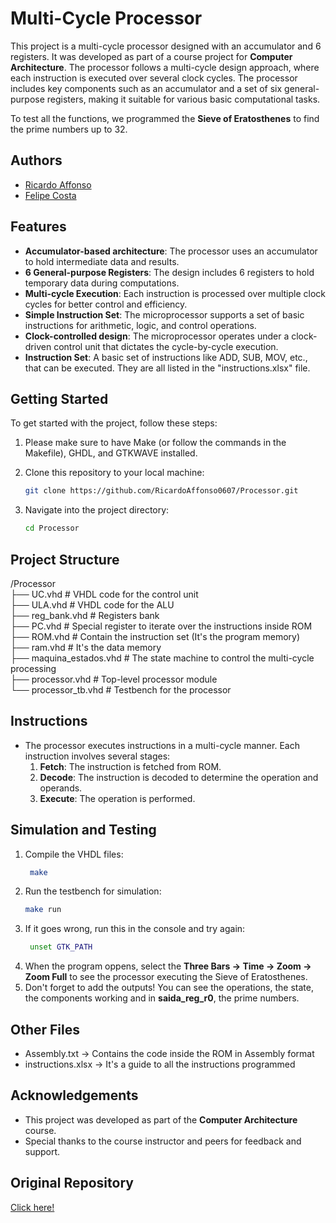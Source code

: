 # Multi-Cycle Processor

This project is a multi-cycle processor designed with an accumulator and 6 registers. It was developed as part of a course project for **Computer Architecture**. The processor follows a multi-cycle design approach, where each instruction is executed over several clock cycles. The processor includes key components such as an accumulator and a set of six general-purpose registers, making it suitable for various basic computational tasks.

To test all the functions, we programmed the **Sieve of Eratosthenes** to find the prime numbers up to 32.

## Authors
- [Ricardo Affonso](https://github.com/RicardoAffonso0607)
- [Felipe Costa](https://github.com/FelipecSanto)

## Features

- **Accumulator-based architecture**: The processor uses an accumulator to hold intermediate data and results.
- **6 General-purpose Registers**: The design includes 6 registers to hold temporary data during computations.
- **Multi-cycle Execution**: Each instruction is processed over multiple clock cycles for better control and efficiency.
- **Simple Instruction Set**: The microprocessor supports a set of basic instructions for arithmetic, logic, and control operations.
- **Clock-controlled design**: The microprocessor operates under a clock-driven control unit that dictates the cycle-by-cycle execution.
- **Instruction Set**: A basic set of instructions like ADD, SUB, MOV, etc., that can be executed. They are all listed in the "instructions.xlsx" file.

## Getting Started

To get started with the project, follow these steps:

1. Please make sure to have Make (or follow the commands in the Makefile), GHDL, and GTKWAVE installed.
   
3. Clone this repository to your local machine:
    ```bash
    git clone https://github.com/RicardoAffonso0607/Processor.git
    ```
4. Navigate into the project directory:
    ```bash
    cd Processor
    ```

## Project Structure

/Processor <br>
  ├── UC.vhd                 # VHDL code for the control unit <br>
  ├── ULA.vhd                # VHDL code for the ALU <br>
  ├── reg_bank.vhd           # Registers bank <br>
  ├── PC.vhd                 # Special register to iterate over the instructions inside ROM <br>
  ├── ROM.vhd                # Contain the instruction set (It's the program memory) <br>
  ├── ram.vhd                # It's the data memory <br>
  ├── maquina_estados.vhd    # The state machine to control the multi-cycle processing <br>
  ├── processor.vhd          # Top-level processor module  <br>
  └── processor_tb.vhd       # Testbench for the processor <br>
  
## Instructions

- The processor executes instructions in a multi-cycle manner. Each instruction involves several stages:
  1. **Fetch**: The instruction is fetched from ROM.
  2. **Decode**: The instruction is decoded to determine the operation and operands.
  3. **Execute**: The operation is performed.

## Simulation and Testing

1. Compile the VHDL files:
   ```bash
    make
    ```
3. Run the testbench for simulation:
    ```bash
    make run
    ```
4. If it goes wrong, run this in the console and try again:
   ```bash
    unset GTK_PATH
    ```
5. When the program oppens, select the **Three Bars -> Time -> Zoom -> Zoom Full** to see the processor executing the Sieve of Eratosthenes.
6. Don't forget to add the outputs! You can see the operations, the state, the components working and in **saida_reg_r0**, the prime numbers.

## Other Files

- Assembly.txt -> Contains the code inside the ROM in Assembly format
- instructions.xlsx -> It's a guide to all the instructions programmed

## Acknowledgements

- This project was developed as part of the **Computer Architecture** course.
- Special thanks to the course instructor and peers for feedback and support.

## Original Repository

[Click here!](https://github.com/FelipecSanto/uProcessador_ArqComp)
